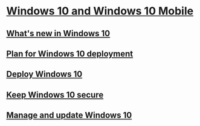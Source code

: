# [Windows 10 and Windows 10 Mobile](index.md)
## [What's new in Windows 10](whats-new/)
## [Plan for Windows 10 deployment](plan/)
## [Deploy Windows 10](deploy/)
## [Keep Windows 10 secure](keep-secure/)
## [Manage and update Windows 10](manage/)
